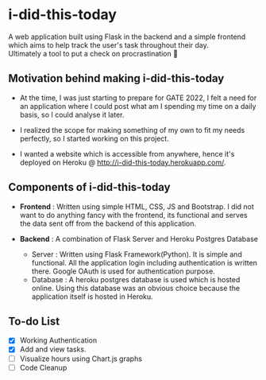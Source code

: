 # i-did-this-today
A web application built using Flask in the backend and a simple frontend which aims to help track the user's task throughout their day.<br>
Ultimately a tool to put a check on procrastination 👀

## Motivation behind making <strong>i-did-this-today</strong>
- At the time, I was just starting to prepare for GATE 2022, I felt a need for an application where I could post what am I spending my time on a daily basis, so I could analyse it later.

- I realized the scope for making something of my own to fit my needs perfectly, so I started working on this project.

- I wanted a website which is accessible from anywhere, hence it's deployed on Heroku @ http://i-did-this-today.herokuapp.com/.


## Components of i-did-this-today
- **Frontend** : Written using simple HTML, CSS, JS and Bootstrap. I did not want to do anything fancy with the frontend, its functional and serves the data sent off from the backend of this application.

- **Backend** : A combination of Flask Server and Heroku Postgres Database
    - Server : Written using Flask Framework(Python). It is simple and functional. All the application login including authentication is written there. Google OAuth is used for authentication purpose.
    - Database : A heroku postgres database is used which is hosted online. Using this database was an obvious choice because the application itself is hosted in Heroku.

## To-do List
- [X] Working Authentication
- [X] Add and view tasks.
- [ ] Visualize hours using Chart.js graphs
- [ ] Code Cleanup
